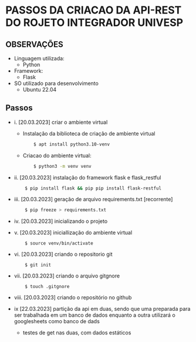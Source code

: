 # PASSOS DA CRIACAO DA API-REST DO ROJETO INTEGRADOR UNIVESP

## OBSERVAÇÕES 
+ Linguagem utilizada:
  + Python
+ Framework:
  + Flask
+ SO utilizado para desenvolvimento 
  + Ubuntu 22.04

## Passos 

+ i.    [20.03.2023] criar o ambiente virtual    
  + Instalação da biblioteca de criação de ambiente virtual 
    ~~~bash
        $ apt install python3.10-venv
    ~~~
  + Criacao do ambiente virtual:
    ~~~bash
        $ python3 -m venv venv
    ~~~
+ ii.   [20.03.2023] instalação do framework flask e flask_restful 
    ~~~bash
        $ pip install flask && pip pip install flask-restful
    ~~~
+ iii.  [20.03.2023] geração de arquivo requirements.txt [recorrente]
    ~~~bash
        $ pip freeze > requirements.txt
    ~~~
+ iv.   [20.03.2023] inicializando o projeto
+ v.    [20.03.2023] iniciallização do ambiente virtual
    ~~~
        $ source venv/bin/activate
    ~~~
+ vi.   [20.03.2023] criando o repositorio git 
    ~~~
        $ git init 
    ~~~
+ vii.  [20.03.2023] criando o arquivo gitgnore
    ~~~
        $ touch .gitgnore 
    ~~~
+ viii. [20.03.2023] criando o repositório no github
  
+ ix [22.03.2023] partição da api em duas, sendo que uma preparada para ser trabalhada em um banco de dados enquanto a outra utilizará o googlesheets como banco de dads 
  + testes de get nas duas, com dados estáticos 

